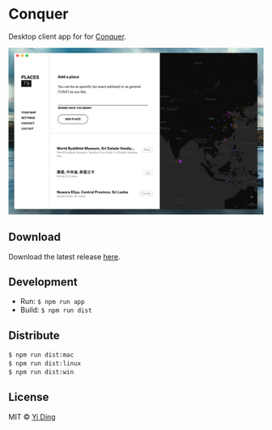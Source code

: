 # Conquer

Desktop client app for for [Conquer](https://conquer.earth/).

[![](media/screenshot@2x.png)](https://github.com/dingyi/conquer/releases/latest)

## Download

Download the latest release [here](https://github.com/dingyi/conquer/releases).

## Development

- Run: `$ npm run app`
- Build: `$ npm run dist`

## Distribute

```bash
$ npm run dist:mac
$ npm run dist:linux
$ npm run dist:win
```



## License

MIT © [Yi Ding](http://ding.one)
